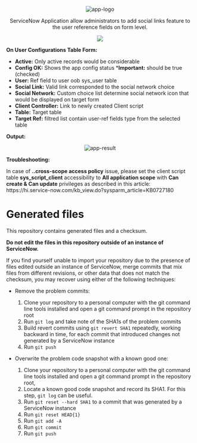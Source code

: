 <p align="center">
  <img src="https://user-images.githubusercontent.com/37014061/87138394-a3fb5400-c29e-11ea-862b-8fd43a3f44e6.JPG" alt="app-logo"/>
  <p align="center">ServiceNow Application allow administrators to add social links feature to the user reference fields on form level.</p>
</p>

<p align="center">
  <img src="https://user-images.githubusercontent.com/37014061/87202918-d4c0a500-c301-11ea-9170-f9ee0a72eeec.jpg"/>
</p>

**On User Configurations Table Form:** 
<ul>
  <li><b>Active:</b> Only active records would be considerable</li>
  <li><b>Config OK:</b> Shows the app config status *<b>Important:</b> should be true (checked)</li>
  <li><b>User:</b> Ref field to user oob sys_user table</li>
  <li><b>Social Link:</b> Valid link corresponded to the social network choice</li>
  <li><b>Social Network:</b> Custom choice list determine social network icon that would be displayed on target form</li>
  <li><b>Client Controller:</b> Link to newly created Client script</li>
  <li><b>Table:</b> Target table</li>
  <li><b>Target Ref:</b> filtred list contain user-ref fields type from the selected table</li>
</ul>

**Output:** 
 <p align="center">
  <img src="https://user-images.githubusercontent.com/37014061/87136919-73b2b600-c29c-11ea-9b78-b370b91df3e8.JPG" alt="app-result"/>
 </p>

**Troubleshooting:**
 <p align="left">
   In case of <b>..cross-scope access policy</b> issue, please set the client script table <b>sys_script_client</b> accessibility to <b>All application scope</b> with <b>Can create & Can update</b> privileges as described in this article: https://hi.service-now.com/kb_view.do?sysparm_article=KB0727180
  </p>

# Generated files
This repository contains generated files and a checksum.

**Do not edit the files in this repository outside of an instance of ServiceNow.**

If you find yourself unable to import your repository due to the presence of files edited outside an instance of ServiceNow, merge commits that mix files from different revisions, or other data that does not match the checksum, you may recover using either of the following techniques:
* Remove the problem commits:
  1. Clone your repository to a personal computer with the git command line tools installed and open a git command prompt in the repository root
  2. Run `git log` and take note of the SHA1s of the problem commits
  3. Build revert commits using `git revert SHA1` repeatedly, working backward in time, for each commit that introduced changes not generated by a ServiceNow instance
  4. Run `git push`

* Overwrite the problem code snapshot with a known good one:
  1. Clone your repository to a personal computer with the git command line tools installed and open a git command prompt in the repository root,
  2. Locate a known good code snapshot and record its SHA1. For this step, `git log` can be useful.
  2. Run `git reset --hard SHA1` to a commit that was generated by a ServiceNow instance
  3. Run `git reset HEAD{1}`
  4. Run `git add -A`
  5. Run `git commit`
  6. Run `git push`
